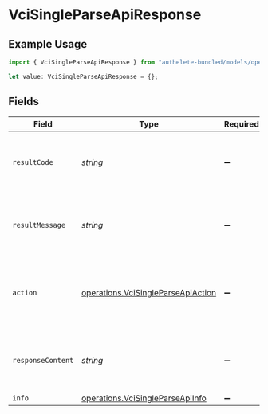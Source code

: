 # VciSingleParseApiResponse

## Example Usage

```typescript
import { VciSingleParseApiResponse } from "authelete-bundled/models/operations";

let value: VciSingleParseApiResponse = {};
```

## Fields

| Field                                                                                    | Type                                                                                     | Required                                                                                 | Description                                                                              |
| ---------------------------------------------------------------------------------------- | ---------------------------------------------------------------------------------------- | ---------------------------------------------------------------------------------------- | ---------------------------------------------------------------------------------------- |
| `resultCode`                                                                             | *string*                                                                                 | :heavy_minus_sign:                                                                       | The code which represents the result of the API call.                                    |
| `resultMessage`                                                                          | *string*                                                                                 | :heavy_minus_sign:                                                                       | A short message which explains the result of the API call.                               |
| `action`                                                                                 | [operations.VciSingleParseApiAction](../../models/operations/vcisingleparseapiaction.md) | :heavy_minus_sign:                                                                       | The next action that the credential endpoint should take.                                |
| `responseContent`                                                                        | *string*                                                                                 | :heavy_minus_sign:                                                                       | The content of the response to the request sender.                                       |
| `info`                                                                                   | [operations.VciSingleParseApiInfo](../../models/operations/vcisingleparseapiinfo.md)     | :heavy_minus_sign:                                                                       | N/A                                                                                      |